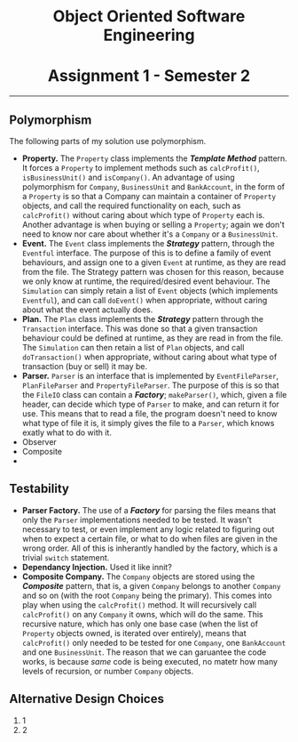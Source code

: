 # <center> Object Oriented Software Engineering </center>
# <center> Assignment 1 - Semester 2</center>
___
## Polymorphism
The following parts of my solution use polymorphism.

* **Property.** The `Property` class implements the ***Template Method*** pattern. It forces a `Property` to implement methods such as `calcProfit()`, `isBusinessUnit()` and `isCompany()`. An advantage of using polymorphism for `Company`, `BusinessUnit` and `BankAccount`, in the form of a `Property` is so that a Company can maintain a container of `Property` objects, and call the required functionality on each, such as `calcProfit()` without caring about which type of `Property` each is. Another advantage is when buying or selling a `Property`; again we don't need to know nor care about whether it's a `Company` or a `BusinessUnit`. 
* **Event.** The `Event` class implements the ***Strategy*** pattern, through the `Eventful` interface. The purpose of this is to define a family of event behaviours, and assign one to a given `Event` at runtime, as they are read from the file. The Strategy pattern was chosen for this reason, because we only know at runtime, the required/desired event behaviour. The `Simulation` can simply retain a list of `Event` objects (which implements `Eventful`), and can call `doEvent()` when appropriate, without caring about what the event actually does.
* **Plan.** The `Plan` class implements the ***Strategy*** pattern through the `Transaction` interface. This was done so that a given transaction behaviour could be defined at runtime, as they are read in from the file. The `Simulation` can then retain a list of `Plan` objects, and call `doTransaction()` when appropriate, without caring about what type of transaction (buy or sell) it may be.
* **Parser.** `Parser` is an interface that is implemented by `EventFileParser`, `PlanFileParser` and `PropertyFileParser`. The purpose of this is so that the `FileIO` class can contain a ***Factory***; `makeParser()`, which, given a file header, can decide which type of `Parser` to make, and can return it for use. This means that to read a file, the program doesn't need to know what type of file it is, it simply gives the file to a `Parser`, which knows exatly what to do with it.
* Observer
* Composite
* 


## Testability

* **Parser Factory.** The use of a ***Factory*** for parsing the files means that only the `Parser` implementations needed to be tested. It wasn't necessary to test, or even implement any logic related to figuring out when to expect a certain file, or what to do when files are given in the wrong order. All of this is inherantly handled by the factory, which is a trivial `switch` statement.
* **Dependancy Injection.** Used it like innit?
* **Composite Company.** The `Company` objects are stored using the ***Composite*** pattern, that is, a given `Company` belongs to another `Company` and so on (with the root `Company` being the primary). This comes into play when using the `calcProfit()` method. It will recursively call `calcProfit()` on any `Company` it owns, which will do the same. This recursive nature, which has only one base case (when the list of `Property` objects owned, is iterated over entirely), means that `calcProfit()` only needed to be tested for one `Company`, one `BankAccount` and one `BusinessUnit`. The reason that we can garuantee the code works, is because *same* code is being executed, no matetr how many levels of recursion, or number `Company` objects.

## Alternative Design Choices

1. 1
2. 2